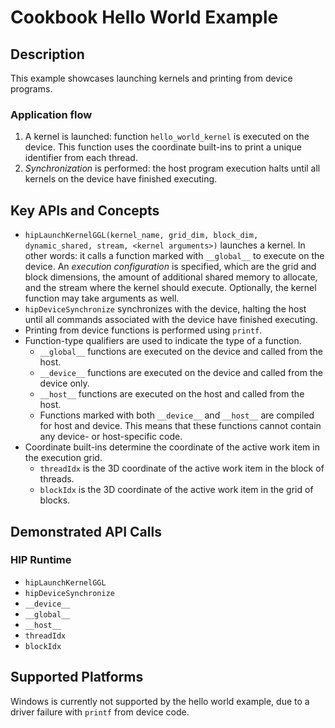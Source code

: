 # Cookbook Hello World Example

## Description
This example showcases launching kernels and printing from device programs.

### Application flow 
1. A kernel is launched: function `hello_world_kernel` is executed on the device. This function uses the coordinate built-ins to print a unique identifier from each thread.
2. _Synchronization_ is performed: the host program execution halts until all kernels on the device have finished executing.

## Key APIs and Concepts
- `hipLaunchKernelGGL(kernel_name, grid_dim, block_dim, dynamic_shared, stream, <kernel arguments>)` launches a kernel. In other words: it calls a function marked with `__global__` to execute on the device. An _execution configuration_ is specified, which are the grid and block dimensions, the amount of additional shared memory to allocate, and the stream where the kernel should execute. Optionally, the kernel function may take arguments as well.
- `hipDeviceSynchronize` synchronizes with the device, halting the host until all commands associated with the device have finished executing.
- Printing from device functions is performed using `printf`.
- Function-type qualifiers are used to indicate the type of a function. 
    - `__global__` functions are executed on the device and called from the host. 
    - `__device__` functions are executed on the device and called from the device only.
    - `__host__` functions are executed on the host and called from the host.
    - Functions marked with both `__device__` and `__host__` are compiled for host and device. This means that these functions cannot contain any device- or host-specific code. 
- Coordinate built-ins determine the coordinate of the active work item in the execution grid. 
    - `threadIdx` is the 3D coordinate of the active work item in the block of threads. 
    - `blockIdx` is the 3D coordinate of the active work item in the grid of blocks.

## Demonstrated API Calls
### HIP Runtime
- `hipLaunchKernelGGL`
- `hipDeviceSynchronize`
- `__device__`
- `__global__`
- `__host__`
- `threadIdx`
- `blockIdx`

## Supported Platforms
Windows is currently not supported by the hello world example, due to a driver failure with `printf` from device code.
